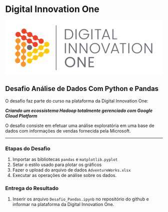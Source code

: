 # Digital Innovation One

<p align="center"><img src="./DIO.png" width="500"></p>

## Desafio Análise de Dados Com Python e Pandas

O desafio faz parte do curso na plataforma da Digital Innovation One:

__*Criando um ecossistema Hadoop totalmente gerenciado com Google Cloud Platform*__

O desafio consiste em efetuar uma análise exploratória em uma base de dados com informações de vendas fornecida pela Microsoft.

---

### Etapas do Desafio

1. Importar as bibliotecas ```pandas``` e ```matplotlib.pyplot```
1. Setar o estilo usado para plotar os gráficos
1. Fazer o upload do arquivo de dados ```AdventureWorks.xlsx```
1. Executar as operações de análise sobre os dados.

### Entrega do Resultado

1. Inserir os arquivo ```Desafio_Pandas.ipynb``` no repositório do github e informar na plataforma da Digital Innovation One.

